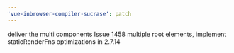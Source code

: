 ```yaml
---
'vue-inbrowser-compiler-sucrase': patch
---
```


deliver the multi components Issue 1458 multiple root elements, implement staticRenderFns optimizations in 2.7.14
